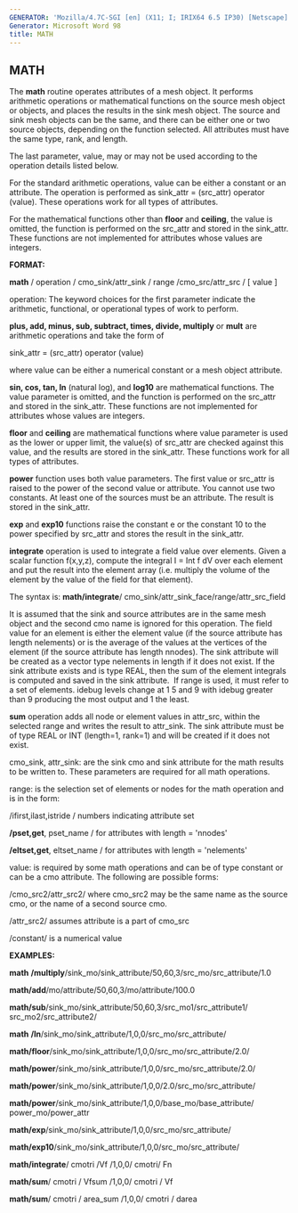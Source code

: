 ```yaml
---
GENERATOR: 'Mozilla/4.7C-SGI [en] (X11; I; IRIX64 6.5 IP30) [Netscape]'
Generator: Microsoft Word 98
title: MATH
---
```


MATH
----

 The **math** routine operates attributes of a mesh object. It performs
 arithmetic operations or mathematical functions on the source mesh
 object or objects, and places the results in the sink mesh object. The
 source and sink mesh objects can be the same, and there can be either
 one or two source objects, depending on the function selected.
 All attributes must have the same type, rank, and length.

 The last parameter, value, may or may not be used according to the
 operation details listed below.

 For the standard arithmetic operations, value can be either a constant
 or an attribute. The operation is performed as sink\_attr =
 (src\_attr) operator (value). These operations work for all types of
 attributes.

 For the mathematical functions other than **floor** and **ceiling**,
 the value is omitted, the function is performed on the src\_attr and
 stored in the sink\_attr. These functions are not implemented for
 attributes whose values are integers.

**FORMAT:**

 **math** / operation / cmo\_sink/attr\_sink / range
 /cmo\_src/attr\_src / [ value ]



operation: The keyword choices for the first parameter indicate the
arithmetic, functional, or operational types of work to perform.

 **plus, add, minus, sub, subtract, times, divide, multiply** or
 **mult** are arithmetic operations and take the form of

 sink\_attr = (src\_attr) operator (value)

 where value can be either a numerical constant or a mesh object
 attribute.

 **sin, cos, tan, ln** (natural log), and **log10** are mathematical
 functions. The value parameter is omitted, and the function is
 performed on the src\_attr and stored in the sink\_attr. These
 functions are not implemented for attributes whose values are
 integers.

 **floor** and **ceiling** are mathematical functions where value
 parameter is used as the lower or upper limit, the value(s) of
 src\_attr are checked against this value, and the results are stored
 in the sink\_attr. These functions work for all types of attributes.

 **power** function uses both value parameters. The first value or
 src\_attr is raised to the power of the second value or attribute. You
 cannot use two constants. At least one of the sources must be an
 attribute. The result is stored in the sink\_attr.

 **exp** and **exp10** functions raise the constant e or the constant
 10 to the power specified by src\_attr and stores the result in the
 sink\_attr.

 **integrate** operation is used to integrate a field value over
 elements. Given a scalar function f(x,y,z), compute the integral I =
 Int f dV over each element and put the result into the element array
 (i.e. multiply the volume of the element by the value of the field for
 that element).

 The syntax is: **math/integrate**/
 cmo\_sink/attr\_sink\_face/range/attr\_src\_field

 It is assumed that the sink and source attributes are in the same mesh
 object and the second cmo name is ignored for this operation. The
 field value for an element is either the element value (if the source
 attribute has length nelements) or is the average of the values at the
 vertices of the element (if the source attribute has length nnodes).
 The sink attribute will be created as a vector type nelements in
 length if it does not exist. If the sink attribute exists and is type
 REAL, then the sum of the element integrals is computed and saved in
 the sink attribute.  If range is used, it must refer to a set of
 elements. idebug levels change at 1 5 and 9 with idebug greater than 9
 producing the most output and 1 the least.

 **sum** operation adds all node or element values in attr\_src, within
 the selected range and writes the result to attr\_sink. The sink
 attribute must be of type REAL or INT (length=1, rank=1) and will be
 created if it does not exist.



cmo\_sink, attr\_sink: are the sink cmo and sink attribute for the math
results to be written to. These parameters are required for all math
operations.



range: is the selection set of elements or nodes for the math operation
and is in the form:

 /ifirst,ilast,istride / numbers indicating attribute set

 **/pset,get**, pset\_name / for attributes with length = 'nnodes'

 **/eltset,get**, eltset\_name / for attributes with length =
 'nelements'



value: is required by some math operations and can be of type constant
or can be a cmo attribute. The following are possible forms:

 /cmo\_src2/attr\_src2/ where cmo\_src2 may be the same name as the
 source cmo, or the name of a second source cmo.

 /attr\_src2/ assumes attribute is a part of cmo\_src

 /constant/ is a numerical value



**EXAMPLES:**

**math** **/multiply**/sink\_mo/sink\_attribute/50,60,3/src\_mo/src\_attribute/1.0

**math/add**/mo/attribute/50,60,3/mo/attribute/100.0

**math/sub**/sink\_mo/sink\_attribute/50,60,3/src\_mo1/src\_attribute1/
src\_mo2/src\_attribute2/

**math** **/ln**/sink\_mo/sink\_attribute/1,0,0/src\_mo/src\_attribute/

**math/floor**/sink\_mo/sink\_attribute/1,0,0/src\_mo/src\_attribute/2.0/

**math/power**/sink\_mo/sink\_attribute/1,0,0/src\_mo/src\_attribute/2.0/

**math/power**/sink\_mo/sink\_attribute/1,0,0/2.0/src\_mo/src\_attribute/

**math/power**/sink\_mo/sink\_attribute/1,0,0/base\_mo/base\_attribute/
power\_mo/power\_attr

**math/exp**/sink\_mo/sink\_attribute/1,0,0/src\_mo/src\_attribute/

**math/exp10**/sink\_mo/sink\_attribute/1,0,0/src\_mo/src\_attribute/

**math/integrate**/ cmotri /Vf /1,0,0/ cmotri/ Fn

**math/sum**/ cmotri / Vfsum /1,0,0/ cmotri / Vf

**math/sum**/ cmotri / area\_sum /1,0,0/ cmotri / darea

